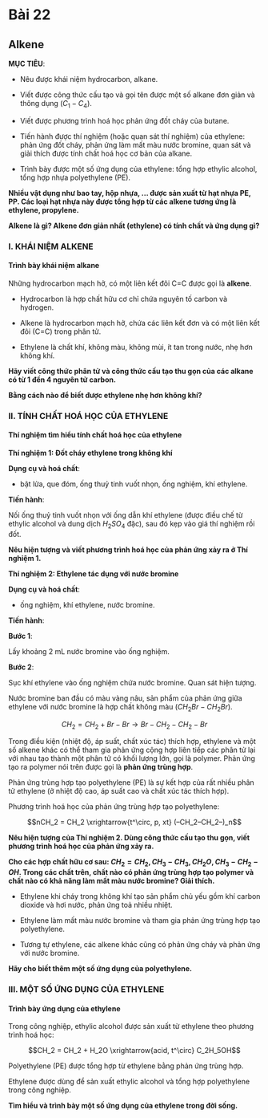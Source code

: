 # Bài 22
## Alkene

**MỤC TIÊU**:

*   Nêu được khái niệm hydrocarbon, alkane.

*   Viết được công thức cấu tạo và gọi tên được một số alkane đơn giản và thông dụng ($C_1-C_4$).

*   Viết được phương trình hoá học phản ứng đốt cháy của butane.

*   Tiến hành được thí nghiệm (hoặc quan sát thí nghiệm) của ethylene: phản ứng đốt cháy, phản ứng làm mất màu nước bromine, quan sát và giải thích được tính chất hoá học cơ bản của alkane.

*   Trình bày được một số ứng dụng của ethylene: tổng hợp ethylic alcohol, tổng hợp nhựa polyethylene (PE).

**Nhiều vật dụng như bao tay, hộp nhựa, ... được sản xuất từ hạt nhựa PE, PP. Các loại hạt nhựa này được tổng hợp từ các alkene tương ứng là ethylene, propylene.**

**Alkene là gì? Alkene đơn giản nhất (ethylene) có tính chất và ứng dụng gì?**

### I. KHÁI NIỆM ALKENE

#### Trình bày khái niệm alkane

Những hydrocarbon mạch hở, có một liên kết đôi C=C được gọi là **alkene**.

*   Hydrocarbon là hợp chất hữu cơ chỉ chứa nguyên tố carbon và hydrogen.

*   Alkene là hydrocarbon mạch hở, chứa các liên kết đơn và có một liên kết đôi (C=C) trong phân tử.

*   Ethylene là chất khí, không màu, không mùi, ít tan trong nước, nhẹ hơn không khí.

**Hãy viết công thức phân tử và công thức cấu tạo thu gọn của các alkane có từ 1 đến 4 nguyên tử carbon.**

**Bằng cách nào để biết được ethylene nhẹ hơn không khí?**

### II. TÍNH CHẤT HOÁ HỌC CỦA ETHYLENE

#### Thí nghiệm tìm hiểu tính chất hoá học của ethylene

**Thí nghiệm 1: Đốt cháy ethylene trong không khí**

**Dụng cụ và hoá chất**:

*   bật lửa, que đóm, ống thuỷ tinh vuốt nhọn, ống nghiệm, khí ethylene.

**Tiến hành**:

Nối ống thuỷ tinh vuốt nhọn với ống dẫn khí ethylene (được điều chế từ ethylic alcohol và dung dịch $H_2SO_4$ đặc), sau đó kẹp vào giá thí nghiệm rồi đốt.

**Nêu hiện tượng và viết phương trình hoá học của phản ứng xảy ra ở Thí nghiệm 1.**

**Thí nghiệm 2: Ethylene tác dụng với nước bromine**

**Dụng cụ và hoá chất**:

*   ống nghiệm, khí ethylene, nước bromine.

**Tiến hành**:

**Bước 1**:

Lấy khoảng 2 mL nước bromine vào ống nghiệm.

**Bước 2**:

Sục khí ethylene vào ống nghiệm chứa nước bromine. Quan sát hiện tượng.

Nước bromine ban đầu có màu vàng nâu, sản phẩm của phản ứng giữa ethylene với nước bromine là hợp chất không màu ($CH_2Br-CH_2Br$).

$$CH_2 = CH_2 + Br - Br \rightarrow Br - CH_2 - CH_2 - Br$$

Trong điều kiện (nhiệt độ, áp suất, chất xúc tác) thích hợp, ethylene và một số alkene khác có thể tham gia phản ứng cộng hợp liên tiếp các phân tử lại với nhau tạo thành một phân tử có khối lượng lớn, gọi là polymer. Phản ứng tạo ra polymer nói trên được gọi là **phản ứng trùng hợp**.

Phản ứng trùng hợp tạo polyethylene (PE) là sự kết hợp của rất nhiều phân tử ethylene (ở nhiệt độ cao, áp suất cao và chất xúc tác thích hợp).

Phương trình hoá học của phản ứng trùng hợp tạo polyethylene:

$$nCH_2 = CH_2 \xrightarrow{t^\circ, p, xt} (–CH_2–CH_2–)_n$$

**Nêu hiện tượng của Thí nghiệm 2. Dùng công thức cấu tạo thu gọn, viết phương trình hoá học của phản ứng xảy ra.**

**Cho các hợp chất hữu cơ sau: $CH_2 = CH_2, CH_3-CH_3, CH_2O, CH_3-CH_2-OH$. Trong các chất trên, chất nào có phản ứng trùng hợp tạo polymer và chất nào có khả năng làm mất màu nước bromine? Giải thích.**

*   Ethylene khi cháy trong không khí tạo sản phẩm chủ yếu gồm khí carbon dioxide và hơi nước, phản ứng toả nhiều nhiệt.

*   Ethylene làm mất màu nước bromine và tham gia phản ứng trùng hợp tạo polyethylene.

*   Tương tự ethylene, các alkene khác cũng có phản ứng cháy và phản ứng với nước bromine.

**Hãy cho biết thêm một số ứng dụng của polyethylene.**

### III. MỘT SỐ ỨNG DỤNG CỦA ETHYLENE

#### Trình bày ứng dụng của ethylene

Trong công nghiệp, ethylic alcohol được sản xuất từ ethylene theo phương trình hoá học:

$$CH_2 = CH_2 + H_2O \xrightarrow{acid, t^\circ} C_2H_5OH$$

Polyethylene (PE) được tổng hợp từ ethylene bằng phản ứng trùng hợp.

Ethylene được dùng để sản xuất ethylic alcohol và tổng hợp polyethylene trong công nghiệp.

**Tìm hiểu và trình bày một số ứng dụng của ethylene trong đời sống.**
